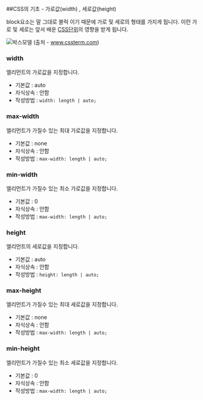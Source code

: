 ##CSS의 기초 - 가로값(width) , 세로값(height)

block요소는 말 그대로 블럭 이기 때문에 가로 및 세로의 형태를 가지게 됩니다.
이런 가로 및 세로는 앞서 배운 [CSS단위](../step1/11_Unit.md)의 영향을 받게 됩니다.

![박스모델](http://www.cssterm.com/uploads/images/box_model.gif)
(출처 - www.cssterm.com)

### width
엘리먼트의 가로값을 지정합니다.
- 기본값 : auto
- 자식상속 : 안함
- 작성방법 : `width: length | auto;`

### max-width
엘리먼트가 가질수 있는 최대 가로값을 지정합니다.
- 기본값 : none
- 자식상속 : 안함
- 작성방법 : `max-width: length | auto;`

### min-width
엘리먼트가 가질수 있는 최소 가로값을 지정합니다.
- 기본값 : 0
- 자식상속 : 안함
- 작성방법 : `max-width: length | auto;`

### height
엘리먼트의 세로값을 지정합니다.
- 기본값 : auto
- 자식상속 : 안함
- 작성방법 : `height: length | auto;`

### max-height
엘리먼트가 가질수 있는 최대 세로값을 지정합니다.
- 기본값 : none
- 자식상속 : 안함
- 작성방법 : `max-width: length | auto;`

### min-height
엘리먼트가 가질수 있는 최소 세로값을 지정합니다.
- 기본값 : 0
- 자식상속 : 안함
- 작성방법 : `max-width: length | auto;`

